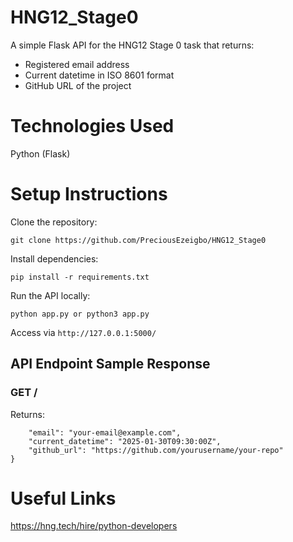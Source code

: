 # HNG12_Stage0

A simple Flask API for the HNG12 Stage 0 task that returns:  
- Registered email address  
- Current datetime in ISO 8601 format  
- GitHub URL of the project  

# Technologies Used
Python (Flask)

# Setup Instructions

Clone the repository:
```
git clone https://github.com/PreciousEzeigbo/HNG12_Stage0
```
Install dependencies:
```
pip install -r requirements.txt
```
Run the API locally:
```
python app.py or python3 app.py
```
Access via ```http://127.0.0.1:5000/```

## API Endpoint Sample Response
### **GET /**  
Returns:  

```json{
    "email": "your-email@example.com",
    "current_datetime": "2025-01-30T09:30:00Z",
    "github_url": "https://github.com/yourusername/your-repo"
}
```

# Useful Links
https://hng.tech/hire/python-developers
